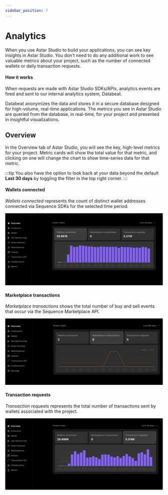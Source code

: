 ```yaml
---
sidebar_position: 7
---
```


# Analytics
When you use Astar Studio to build your applications, you can see key insights in Astar Studio.
You don't need to do any additional work to see valuable metrics about your project, such as the number
of connected wallets or daily transaction requests.

#### How it works

When requests are made with Astar Studio SDKs/APIs, analytics events are fired and sent to our internal analytics system, Databeat.

Databeat anonymizes the data and stores it in a secure database designed for high-volume, real-time applications. The metrics you see in Astar Studio are 
queried from the database, in real-time, for your project and presented in insightful visualizations. 

## Overview

In the Overview tab of Astar Studio, you will see the key, high-level metrics for your project. Metric cards will show the total value for that metric, and
clicking on one will change the chart to show time-series data for that metric. 

:::tip 
You also have the option to look back at your data beyond the default **Last 30 days** 
by toggling the filter in the top right corner. 
:::

#### Wallets connected
*Wallets connected* represents the count of distinct wallet addresses connected via Sequence SDKs for the selected time period. 

![Astar Studio analytics wallets connected](./img/analytics/studio_analytics_wallets_connected.png)

#### Marketplace transactions
*Marketplace transactions* shows the total number of buy and sell events that occur via the Sequence Marketplace API.

![Astar Studio analytics marketplace transactions](./img/analytics/studio_analytics_market_txns.png)

#### Transaction requests

*Transaction requests* represents the total number of transactions sent by wallets associated with the project.

![Astar Studio analytics transaction requests](./img/analytics/studio_analytics_txn_requests.png)